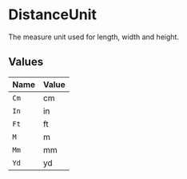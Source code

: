 # DistanceUnit

The measure unit used for length, width and height.


## Values

| Name  | Value |
| ----- | ----- |
| `Cm`  | cm    |
| `In`  | in    |
| `Ft`  | ft    |
| `M`   | m     |
| `Mm`  | mm    |
| `Yd`  | yd    |